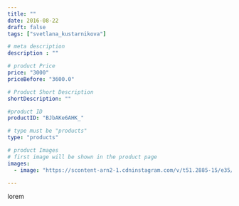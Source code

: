 ```yaml
---
title: ""
date: 2016-08-22
draft: false
tags: ["svetlana_kustarnikova"]

# meta description
description : ""

# product Price
price: "3000"
priceBefore: "3600.0"

# Product Short Description
shortDescription: ""

#product ID
productID: "BJbAKe6AHK_"

# type must be "products"
type: "products"

# product Images
# first image will be shown in the product page
images:
  - image: "https://scontent-arn2-1.cdninstagram.com/v/t51.2885-15/e35/14052652_832280660206633_786794582_n.jpg?se=7&tp=1&_nc_ht=scontent-arn2-1.cdninstagram.com&_nc_cat=101&_nc_ohc=jttA0ZJGsJoAX_ffGIe&ccb=7-4&oh=3018a3a6df890c59a30fcd09c987f8ec&oe=60823EE7&ig_cache_key=MTMyMjY1MTYzNTk0MzUwMjUyNw%3D%3D.2-ccb7-4"

---
```

lorem
